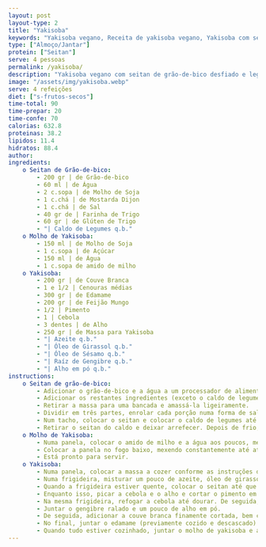 ```yaml
---
layout: post
layout-type: 2
title: "Yakisoba"
keywords: "Yakisoba vegano, Receita de yakisoba vegano, Yakisoba com seitan caseiro, Prato asiático vegano, Yakisoba com legumes e molho, Molho de yakisoba, Seitan de grão-de-bico, Yakisoba fácil e rápido, Comida reconfortante vegana, Cozinha asiática plant-based"
type: ["Almoço/Jantar"]
protein: ["Seitan"]
serve: 4 pessoas
permalink: /yakisoba/
description: "Yakisoba vegano com seitan de grão-de-bico desfiado e legumes envolvidos em molho yakisoba"
image: "/assets/img/yakisoba.webp"
serve: 4 refeições
diet: ["s-frutos-secos"]
time-total: 90
time-prepar: 20
time-confe: 70
calorias: 632.8
proteinas: 38.2
lipidos: 11.4
hidratos: 88.4
author:
ingredients:
    o Seitan de Grão-de-bico:
        - 200 gr | de Grão-de-bico 
        - 60 ml | de Água
        - 2 c.sopa | de Molho de Soja
        - 1 c.chá | de Mostarda Dijon
        - 1 c.chá | de Sal
        - 40 gr de | Farinha de Trigo 
        - 60 gr | de Glúten de Trigo
        - "| Caldo de Legumes q.b."
    o Molho de Yakisoba:
        - 150 ml | de Molho de Soja
        - 1 c.sopa | de Açúcar
        - 150 ml | de Água
        - 1 c.sopa de amido de milho
    o Yakisoba:
        - 200 gr | de Couve Branca
        - 1 e 1/2 | Cenouras médias
        - 300 gr | de Edamame
        - 200 gr | de Feijão Mungo
        - 1/2 | Pimento
        - 1 | Cebola
        - 3 dentes | de Alho
        - 250 gr | de Massa para Yakisoba
        - "| Azeite q.b."
        - "| Óleo de Girassol q.b."
        - "| Óleo de Sésamo q.b."
        - "| Raíz de Gengibre q.b."
        - "| Alho em pó q.b."
instructions: 
    o Seitan de grão-de-bico:
        - Adicionar o grão-de-bico e a água a um processador de alimentos e triturar até que fique homogéneo. 
        - Adicionar os restantes ingredientes (exceto o caldo de legumes) e misturar bem. 
        - Retirar a massa para uma bancada e amassá-la ligeiramente.
        - Dividir em três partes, enrolar cada porção numa forma de salsicha e fazer um nó.
        - Num tacho, colocar o seitan e colocar o caldo de legumes até que fiquem metade cobertos. Assim que começar a ferver, baixar o lume para cozinhar em lume brando e fechar com uma tampa durante 40 minutos.
        - Retirar o seitan do caldo e deixar arrefecer. Depois de frio, desfiar grosseiramente.
    o Molho de Yakisoba:
        - Numa panela, colocar o amido de milho e a água aos poucos, mexendo sempre bem para que não crie grumos. Adicionar o molho de soja e o açúcar e misturar até ficar homogéneo.
        - Colocar a panela no fogo baixo, mexendo constantemente até atingir uma consistência mais encorpada (se cozinhar durante demasiado tempo pode amargar).
        - Está pronto para servir. 
    o Yakisoba:
        - Numa panela, colocar a massa a cozer conforme as instruções de embalagem. Quando cozinhada, retirar da água e reservar.
        - Numa frigideira, misturar um pouco de azeite, óleo de girassol e óleo de sésamo.
        - Quando a frigideira estiver quente, colocar o seitan até que fique dourado. Retirar o seitan e reservar.
        - Enquanto isso, picar a cebola e o alho e cortar o pimento em tiras.
        - Na mesma frigideira, refogar a cebola até dourar. De seguida, acrescentar o alho e o pimento cortado e refogar mais uns minutos. 
        - Juntar o gengibre ralado e um pouco de alho em pó. 
        - De seguida, adicionar a couve branca finamente cortada, bem como a cenoura. Deixar cozinhar até os legumes reduzirem. Se necessário, ir juntando água para não queimar. 
        - No final, juntar o edamame (previamente cozido e descascado) e rebentos de feijão mungo. 
        - Quando tudo estiver cozinhado, juntar o molho de yakisoba e a massa. Envolver tudo muito bem e está pronto a servir.
---
```

